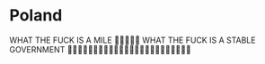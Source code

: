 # Poland

WHAT THE FUCK IS A MILE 🦅🦅🦅🦅🦅 WHAT THE FUCK IS A STABLE GOVERNMENT 🦅🦅🦅🦅🦅🦅🇵🇱🇵🇱🇵🇱🇵🇱🇵🇱🇵🇱🇵🇱🇵🇱🇵🇱
